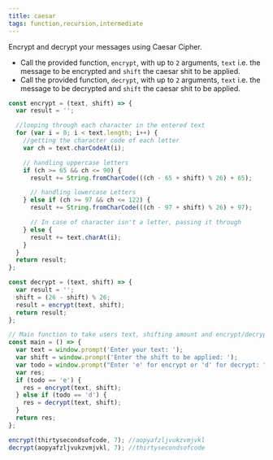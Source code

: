 ```yaml
---
title: caesar
tags: function,recursion,intermediate
---
```


Encrypt and decrypt your messages using Caesar Cipher.

- Call the provided function, `encrypt`, with up to `2` arguments, `text` i.e. the message to be encrypted and `shift` the caesar shit to be applied.
- Call the provided function, `decrypt`, with up to `2` arguments, `text` i.e. the message to be decrypted and `shift` the caesar shit to be applied.

```js
const encrypt = (text, shift) => {
  var result = '';

  //looping through each character in the entered text
  for (var i = 0; i < text.length; i++) {
    //getting the character code of each letter
    var ch = text.charCodeAt(i);

    // handling uppercase letters
    if (ch >= 65 && ch <= 90) {
      result += String.fromCharCode(((ch - 65 + shift) % 26) + 65);

      // handling lowercase Letters
    } else if (ch >= 97 && ch <= 122) {
      result += String.fromCharCode(((ch - 97 + shift) % 26) + 97);

      // In case of character isn't a letter, passing it through
    } else {
      result += text.charAt(i);
    }
  }
  return result;
};

const decrypt = (text, shift) => {
  var result = '';
  shift = (26 - shift) % 26;
  result = encrypt(text, shift);
  return result;
};

// Main function to take users text, shifting amount and encrypt/decrypt based on their choice.
const main = () => {
  var text = window.prompt('Enter your text: ');
  var shift = window.prompt('Enter the shift to be applied: ');
  var todo = window.prompt("Enter 'e' for encrypt or 'd' for decrypt: ");
  var res;
  if (todo == 'e') {
    res = encrypt(text, shift);
  } else if (todo == 'd') {
    res = decrypt(text, shift);
  }
  return res;
};
```

```js
encrypt(thirtysecondsofcode, 7); //aopyafzljvukzvmjvkl
decrypt(aopyafzljvukzvmjvkl, 7); //thirtysecondsofcode
```
